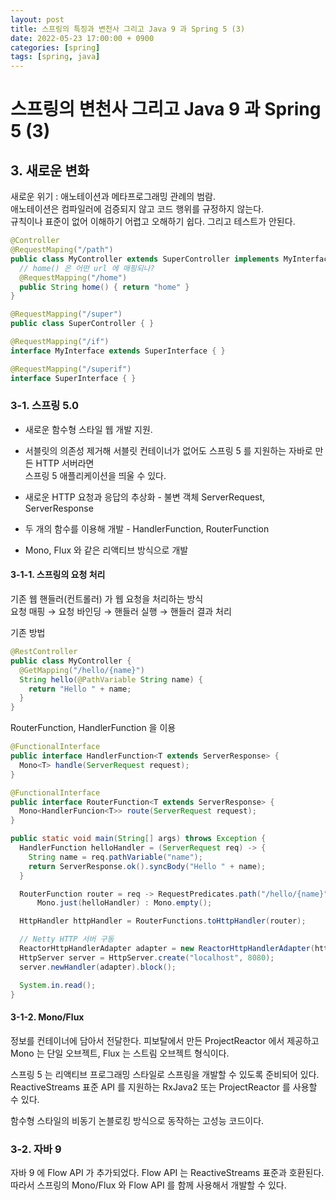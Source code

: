 ```yaml
---
layout: post
title: 스프링의 특징과 변천사 그리고 Java 9 과 Spring 5 (3)
date: 2022-05-23 17:00:00 + 0900
categories: [spring]
tags: [spring, java]
---
```


# 스프링의 변천사 그리고 Java 9 과 Spring 5 (3)

## 3. 새로운 변화
새로운 위기 : 애노테이션과 메타프로그래밍 관례의 범람.    
애노테이션은 컴파일러에 검증되지 않고 코드 행위를 규정하지 않는다.   
규칙이나 표준이 없어 이해하기 어렵고 오해하기 쉽다. 그리고 테스트가 안된다.   

```java
@Controller
@RequestMaping("/path")
public class MyController extends SuperController implements MyInterface {
  // home() 은 어떤 url 에 매핑되나?
  @RequestMapping("/home")
  public String home() { return "home" }
}

@RequestMapping("/super")
public class SuperController { }

@RequestMapping("/if")
interface MyInterface extends SuperInterface { }

@RequestMapping("/superif")
interface SuperInterface { }
```

### 3-1. 스프링 5.0
- 새로운 함수형 스타일 웹 개발 지원.    

- 서블릿의 의존성 제거해 서블릿 컨테이너가 없어도 스프링 5 를 지원하는 자바로 만든 HTTP 서버라면   
스프링 5 애플리케이션을 띄울 수 있다.    

- 새로운 HTTP 요청과 응답의 추상화 - 불변 객체 ServerRequest, ServerResponse   

- 두 개의 함수를 이용해 개발 - HandlerFunction, RouterFunction    

- Mono<T>, Flux<T> 와 같은 리액티브 방식으로 개발

#### 3-1-1. 스프링의 요청 처리

기존 웹 핸들러(컨트롤러) 가 웹 요청을 처리하는 방식    
요청 매핑 → 요청 바인딩 → 핸들러 실행 → 핸들러 결과 처리

기존 방법
```java
@RestController
public class MyController {
  @GetMapping("/hello/{name}")
  String hello(@PathVariable String name) {
    return "Hello " + name;
  }
}
```

RouterFunction, HandlerFunction 을 이용
```java
@FunctionalInterface
public interface HandlerFunction<T extends ServerResponse> {
  Mono<T> handle(ServerRequest request);
}

@FunctionalInterface
public interface RouterFunction<T extends ServerResponse> { 
  Mono<HandlerFuncion<T>> route(ServerRequest request);
}

public static void main(String[] args) throws Exception {
  HandlerFunction helloHandler = (ServerRequest req) -> {
    String name = req.pathVariable("name");
    return ServerResponse.ok().syncBody("Hello " + name);
  }

  RouterFunction router = req -> RequestPredicates.path("/hello/{name}").test(req) ?    
      Mono.just(helloHandler) : Mono.empty();

  HttpHandler httpHandler = RouterFunctions.toHttpHandler(router);

  // Netty HTTP 서버 구동
  ReactorHttpHandlerAdapter adapter = new ReactorHttpHandlerAdapter(httpHandler);
  HttpServer server = HttpServer.create("localhost", 8080);
  server.newHandler(adapter).block();

  System.in.read();
}
```

#### 3-1-2. Mono/Flux
정보를 컨테이너에 담아서 전달한다. 피보탈에서 만든 ProjectReactor 에서 제공하고    
Mono 는 단일 오브젝트, Flux 는 스트림 오브젝트 형식이다.   

스프링 5 는 리액티브 프로그래밍 스타일로 스프링을 개발할 수 있도록 준비되어 있다.   
ReactiveStreams 표준 API 를 지원하는 RxJava2 또는 ProjectReactor 를 사용할 수 있다.    

함수형 스타일의 비동기 논블로킹 방식으로 동작하는 고성능 코드이다.

### 3-2. 자바 9
자바 9 에 Flow API 가 추가되었다. Flow API 는 ReactiveStreams 표준과 호환된다.    
따라서 스프링의 Mono/Flux 와 Flow API 를 함께 사용해서 개발할 수 있다.
